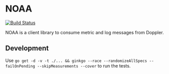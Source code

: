 NOAA
====

[![Build Status](https://travis-ci.org/cloudfoundry/noaa.svg?branch=master)](https://travis-ci.org/cloudfoundry/noaa)


NOAA is a client library to consume metric and log messages from Doppler.


Development
-----------------

Use `go get -d -v -t ./... && ginkgo --race --randomizeAllSpecs --failOnPending --skipMeasurements --cover` to
run the tests.
